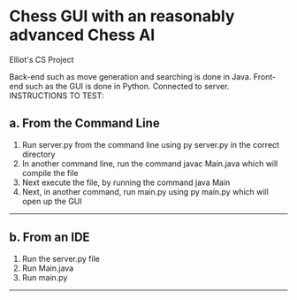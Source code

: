 # Chess GUI with an reasonably advanced Chess AI
 Elliot's CS Project

  Back-end such as move generation and searching is done in Java.
  Front-end such as the GUI is done in Python.
  Connected to server.
  INSTRUCTIONS TO TEST:

  a. From the Command Line
  ------------------------------------------------
  1. Run server.py from the command line using py server.py in the correct directory
  2. In another command line, run the command javac Main.java which will compile the file
  3. Next execute the file, by running the command java Main
  4. Next, in another command, run main.py using py main.py which will open up the GUI
  ------------------------------------------------

  b. From an IDE
  ------------------------------------------------
  1. Run the server.py file
  2. Run Main.java
  3. Run main.py
  ------------------------------------------------

